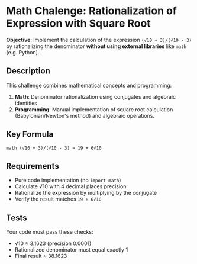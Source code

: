 # Math Chalenge: Rationalization of Expression with Square Root

**Objective**: Implement the calculation of the expression `(√10 + 3)/(√10 - 3)` by rationalizing the denominator **without using external libraries** like `math` (e.g. Python).

## Description

This challenge combines mathematical concepts and programming:
1. **Math**: Denominator rationalization using conjugates and algebraic identities
2. **Programming**: Manual implementation of square root calculation (Babylonian/Newton's method) and algebraic operations.

## Key Formula

`math
(√10 + 3)/(√10 - 3) = 19 + 6√10
`

## Requirements
- Pure code implementation (no `import math`)
- Calculate √10 with 4 decimal places precision
- Rationalize the expression by multiplying by the conjugate
- Verify the result matches `19 + 6√10`

## Tests

Your code must pass these checks:
- √10 ≈ 3.1623 (precision 0.0001)
- Rationalized denominator must equal exactly 1
- Final result ≈ 38.1623
